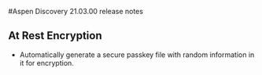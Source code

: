 #Aspen Discovery 21.03.00 release notes

## At Rest Encryption
- Automatically generate a secure passkey file with random information in it for encryption.